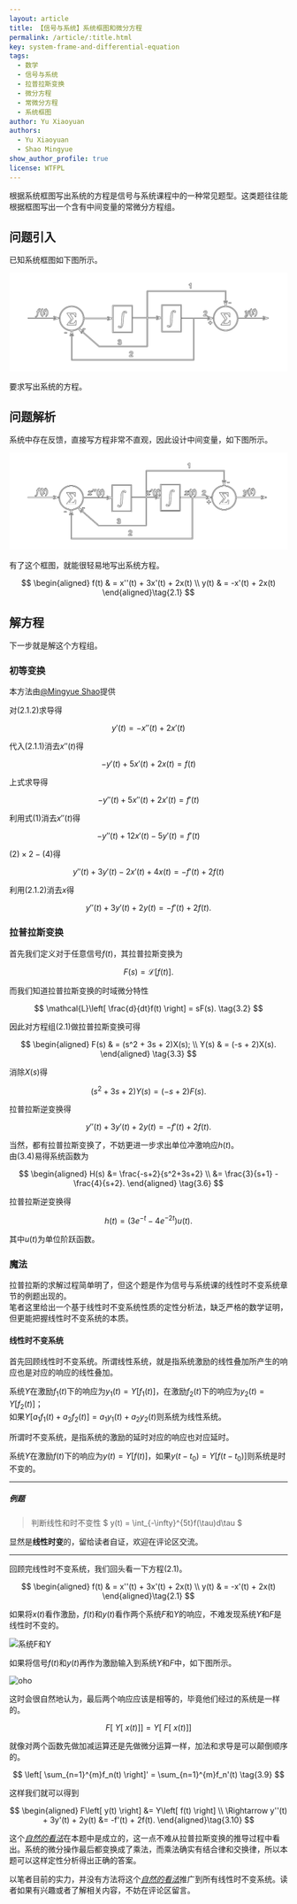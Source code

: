 ```yaml
---
layout: article
title: 【信号与系统】系统框图和微分方程
permalink: /article/:title.html
key: system-frame-and-differential-equation
tags: 
  - 数学
  - 信号与系统
  - 拉普拉斯变换
  - 微分方程
  - 常微分方程
  - 系统框图
author: Yu Xiaoyuan
authors: 
  - Yu Xiaoyuan
  - Shao Mingyue
show_author_profile: true
license: WTFPL
---
```


根据系统框图写出系统的方程是信号与系统课程中的一种常见题型。这类题往往能根据框图写出一个含有中间变量的常微分方程组。

<!--more-->

## 问题引入

已知系统框图如下图所示。

![系统框图](/assets/images/2022-09-02-system-frame-and-differential-equation/question.png)

要求写出系统的方程。

## 问题解析

系统中存在反馈，直接写方程非常不直观，因此设计中间变量，如下图所示。

![中间变量](/assets/images/2022-09-02-system-frame-and-differential-equation/question-x.png)

有了这个框图，就能很轻易地写出系统方程。

$$
\begin{aligned}
    f(t) & = x''(t) + 3x'(t) + 2x(t) \\
    y(t) & = -x'(t) + 2x(t)
\end{aligned}\tag{2.1}
$$

## 解方程

下一步就是解这个方程组。

### 初等变换

本方法由[@Mingyue Shao](https://github.com/smy1999)提供

对$(2.1.2)$求导得

$$
y'(t)=-x''(t)+2x'(t)
$$

代入$(2.1.1)$消去$x''(t)$得

$$
-y'(t)+5x'(t)+2x(t)=f(t)
$$

上式求导得

$$
-y''(t)+5x''(t)+2x'(t)=f'(t)
$$

利用式$(1)$消去$x''(t)$得

$$
-y''(t) + 12x'(t)-5y'(t)=f'(t)
$$

$(2) \times 2 - (4)$得

$$
y''(t)+3y'(t)-2x'(t)+4x(t) = -f'(t)+2f(t)
$$

利用$(2.1.2)$消去$x$得

$$
y''(t) + 3y'(t) + 2y(t) = -f'(t) + 2f(t).
$$

### 拉普拉斯变换

首先我们定义对于任意信号$f(t)$，其拉普拉斯变换为

$$
F(s) = \mathcal{L}\left[ f(t)\right].
\tag{3.1}
$$

而我们知道拉普拉斯变换的时域微分特性

$$
\mathcal{L}\left[ \frac{d}{dt}f(t) \right] = sF(s).
\tag{3.2}
$$

因此对方程组$(2.1)$做拉普拉斯变换可得

$$
\begin{aligned}
    F(s) & = (s^2 + 3s + 2)X(s); \\
    Y(s) & = (-s + 2)X(s).
\end{aligned} \tag{3.3}
$$

消除$X(s)$得

$$
(s^2 + 3s + 2)Y(s)=(-s + 2)F(s).
\tag{3.4}
$$

拉普拉斯逆变换得

$$
y''(t) + 3y'(t) + 2y(t) = -f'(t) + 2f(t).
\tag{3.5}
$$

当然，都有拉普拉斯变换了，不妨更进一步求出单位冲激响应$h(t)$。  
由$(3.4)$易得系统函数为

$$
\begin{aligned}
    H(s) &= \frac{-s+2}{s^2+3s+2} \\
    &= \frac{3}{s+1} - \frac{4}{s+2}.
\end{aligned}
\tag{3.6}
$$

拉普拉斯逆变换得

$$
h(t)=\left( 3e^{-t} - 4e^{-2t} \right)u(t).
\tag{3.7}
$$

其中$u(t)$为单位阶跃函数。

### 魔法

拉普拉斯的求解过程简单明了，但这个题是作为信号与系统课的线性时不变系统章节的例题出现的。  
笔者这里给出一个基于线性时不变系统性质的定性分析法，缺乏严格的数学证明，但更能把握线性时不变系统的本质。

#### 线性时不变系统

首先回顾线性时不变系统。所谓线性系统，就是指系统激励的线性叠加所产生的响应也是对应的响应的线性叠加。

系统$Y$在激励$f_1(t)$下的响应为$y_1(t)=Y[f_1(t)]$，在激励$f_2(t)$下的响应为$y_2(t)=Y[f_2(t)]$；  
如果$Y[a_1f_1(t) + a_2f_2(t)] = a_1y_1(t) + a_2y_2(t)$则系统为线性系统。

所谓时不变系统，是指系统的激励的延时对应的响应也对应延时。

系统$Y$在激励$f(t)$下的响应为$y(t)=Y[f(t)]$，如果$y(t-t_0) = Y[f(t-t_0)]$则系统是时不变的。

---

##### 例题

> 判断线性和时不变性 $ y(t) = \int_{-\infty}^{5t}f(\tau)d\tau $

显然是**线性时变**的，留给读者自证，欢迎在评论区交流。

---

回顾完线性时不变系统，我们回头看一下方程$(2.1)$。

$$
\begin{aligned}
    f(t) & = x''(t) + 3x'(t) + 2x(t) \\
    y(t) & = -x'(t) + 2x(t)
\end{aligned}\tag{2.1}
$$

如果将$x(t)$看作激励，$f(t)$和$y(t)$看作两个系统$F$和$Y$的响应，不难发现系统$Y$和$F$是线性时不变的。

![系统F和Y](/assets/images/2022-09-02-system-frame-and-differential-equation/magic-1.svg)

如果将信号$f(t)$和$y(t)$再作为激励输入到系统$Y$和$F$中，如下图所示。

![oho](/assets/images/2022-09-02-system-frame-and-differential-equation/magic-2.svg)

这时会很自然地认为，最后两个响应应该是相等的，毕竟他们经过的系统是一样的。

$$
F\left[ \: Y\left[ \: x(t) \right] \right] = Y\left[ \: F\left[ \: x(t) \right] \right]
\tag{3.8}
$$

就像对两个函数先做加减运算还是先做微分运算一样，加法和求导是可以颠倒顺序的。

$$
\left[ \sum_{n=1}^{m}f_n(t) \right]' = \sum_{n=1}^{m}f_n'(t)
\tag{3.9}
$$

这样我们就可以得到

$$
\begin{aligned}
    F\left[ y(t) \right] &= Y\left[ f(t) \right] \\
    \Rightarrow y''(t) + 3y'(t) + 2y(t) &= -f'(t) + 2f(t).
\end{aligned}\tag{3.10}
$$

这个[*自然的看法*](/article/system-frame-and-differential-equation.html#:~:text=这时会很自然地认为，最后两个响应应该是相等的)在本题中是成立的，这一点不难从拉普拉斯变换的推导过程中看出。系统的微分操作最后都变换成了乘法，而乘法确实有结合律和交换律，所以本题可以这样定性分析得出正确的答案。

以笔者目前的实力，并没有方法将这个[*自然的看法*](/article/system-frame-and-differential-equation.html#:~:text=这时会很自然地认为，最后两个响应应该是相等的)推广到所有线性时不变系统。读者如果有兴趣或者了解相关内容，不妨在评论区留言。
